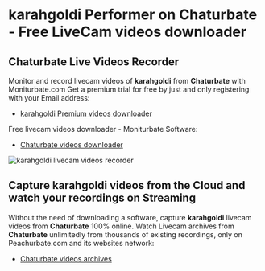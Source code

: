 # karahgoldi Performer on Chaturbate - Free LiveCam videos downloader

## Chaturbate Live Videos Recorder

Monitor and record livecam videos of **karahgoldi** from **Chaturbate** with Moniturbate.com
Get a premium trial for free by just and only registering with your Email address:
* [karahgoldi Premium videos downloader](https://moniturbate.com/request-demo-licence-key.html)

Free livecam videos downloader - Moniturbate Software:
* [Chaturbate videos downloader](https://moniturbate.com/moniturbate-download-software.html)

![karahgoldi livecam videos recorder](https://peachurnet.com/templates/moniturbate-software.png)


## Capture karahgoldi videos from the Cloud and watch your recordings on Streaming

Without the need of downloading a software, capture **karahgoldi** livecam videos from **Chaturbate** 100% online.
Watch Livecam archives from **Chaturbate** unlimitedly from thousands of existing recordings, only on Peachurbate.com and its websites network:
* [Chaturbate videos archives](https://peachurnet.com/)